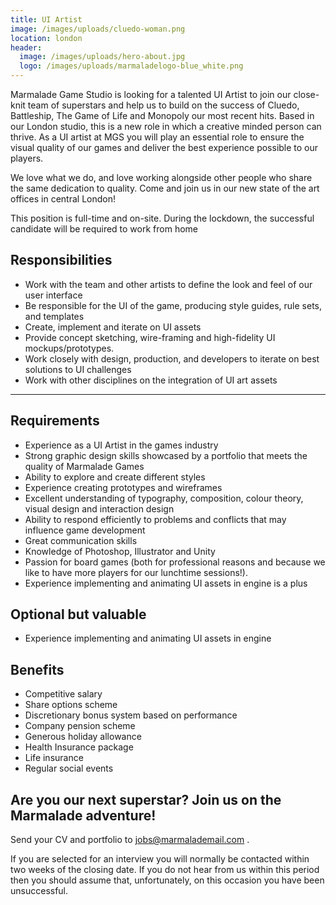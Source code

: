 ```yaml
---
title: UI Artist
image: /images/uploads/cluedo-woman.png
location: london
header:
  image: /images/uploads/hero-about.jpg
  logo: /images/uploads/marmaladelogo-blue_white.png
---
```

Marmalade Game Studio is looking for a talented UI Artist to join our close-knit team of superstars and help us to build on the success of Cluedo, Battleship, The Game of Life and Monopoly our most recent hits. Based in our London studio, this is a new role in which a creative minded person can thrive. As a UI artist at MGS you will play an essential role to ensure the visual quality of our games and deliver the best experience possible to our players.

We love what we do, and love working alongside other people who share the same dedication to quality. Come and join us in our new state of the art offices in central London!

This position is full-time and on-site. During the lockdown, the successful candidate will be required to work from home

## **Responsibilities**

* Work with the team and other artists to define the look and feel of our user interface
* Be responsible for the UI of the game, producing style guides, rule sets, and templates
* Create, implement and iterate on UI assets
* Provide concept sketching, wire-framing and high-fidelity UI mockups/prototypes.
* Work closely with design, production, and developers to iterate on best solutions to UI challenges
* Work with other disciplines on the integration of UI art assets 

****

## **Requirements**

* Experience as a UI Artist in the games industry
* Strong graphic design skills showcased by a portfolio that meets the quality of Marmalade Games
* Ability to explore and create different styles
* Experience creating prototypes and wireframes
* Excellent understanding of typography, composition, colour theory, visual design and interaction design
* Ability to respond efficiently to problems and conflicts that may influence game development
* Great communication skills
* Knowledge of Photoshop, Illustrator and Unity
* Passion for board games (both for professional reasons and because we like to have more players for our lunchtime sessions!).
* Experience implementing and animating UI assets in engine is a plus

## **Optional but valuable**

* Experience implementing and animating UI assets in engine

## **Benefits**

* Competitive salary
* Share options scheme
* Discretionary bonus system based on performance
* Company pension scheme
* Generous holiday allowance
* Health Insurance package 
* Life insurance 
* Regular social events

## **Are you our next superstar? Join us on the Marmalade adventure!**

Send your CV and portfolio to jobs@marmalademail.com . 



If you are selected for an interview you will normally be contacted within two weeks of the closing date. If you do not hear from us within this period then you should assume that, unfortunately, on this occasion you have been unsuccessful.

